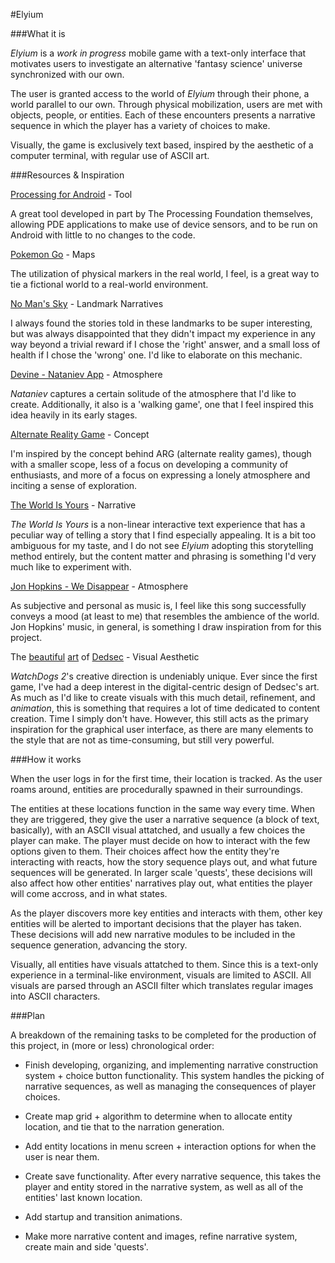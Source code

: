 #Elyium

###What it is

_Elyium_ is a *work in progress* mobile game with a text-only interface that motivates users to investigate an alternative 'fantasy science' universe synchronized with our own.

The user is granted access to the world of _Elyium_ through their phone, a world parallel to our own. Through physical mobilization, users are met with objects, people, or entities. Each of these encounters presents a narrative sequence in which the player has a variety of choices to make.

Visually, the game is exclusively text based, inspired by the aesthetic of a computer terminal, with regular use of ASCII art.

###Resources & Inspiration

[Processing for Android](http://android.processing.org/index.html) - Tool

A great tool developed in part by The Processing Foundation themselves, allowing PDE applications to make use of device sensors, and to be run on Android with little to no changes to the code.

[Pokemon Go](https://lh3.googleusercontent.com/dq_t7Is81-gkHYxKfAQ7PuLQBR-Qrte-7S1DsKFZnhaZATpibMSiw3aCrJzYik1x3IV5=h900) - Maps

The utilization of physical markers in the real world, I feel, is a great way to tie a fictional world to a real-world environment.

[No Man's Sky](https://cdn0.vox-cdn.com/uploads/chorus_asset/file/6952189/Atlas1a.jpg) - Landmark Narratives

I always found the stories told in these landmarks to be super interesting, but was always disappointed that they didn't impact my experience in any way beyond a trivial reward if I chose the 'right' answer, and a small loss of health if I chose the 'wrong' one. I'd like to elaborate on this mechanic.

[Devine - Nataniev App](https://www.youtube.com/watch?v=DBZCLjsI1bs) - Atmosphere

_Nataniev_ captures a certain solitude of the atmosphere that I'd like to create. Additionally, it also is a 'walking game', one that I feel inspired this idea heavily in its early stages.

[Alternate Reality Game](https://en.wikipedia.org/wiki/Alternate_reality_game) - Concept

I'm inspired by the concept behind ARG (alternate reality games), though with a smaller scope, less of a focus on developing a community of enthusiasts, and more of a focus on expressing a lonely atmosphere and inciting a sense of exploration.

[The World Is Yours](https://preview.c9users.io/sarahlauzon/final-project/final_project/index.html?_c9_id=livepreview3&_c9_host=https%3A%2F%2Fide.c9.io) - Narrative

_The World Is Yours_ is a non-linear interactive text experience that has a peculiar way of telling a story that I find especially appealing. It is a bit too ambiguous for my taste, and I do not see _Elyium_ adopting this storytelling method entirely, but the content matter and phrasing is something I'd very much like to experiment with.

[Jon Hopkins - We Disappear](https://www.youtube.com/watch?v=wqhCDbagWh8) - Atmosphere

As subjective and personal as music is, I feel like this song successfully conveys a mood (at least to me) that resembles the ambience of the world. Jon Hopkins' music, in general, is something I draw inspiration from for this project.

The [beautiful](https://s-media-cache-ak0.pinimg.com/736x/d4/2d/17/d42d1776fd77f66582758f56cc86ffa5.jpg) [art](http://nerdreactor.com/wp-content/uploads/2014/06/art-of-watch-dogs-6.jpg) of [Dedsec](http://orig08.deviantart.net/d21f/f/2016/166/3/f/dedsec_skull_noise_2_by_junguler-da6cg74.gif) - Visual Aesthetic

_WatchDogs 2_'s creative direction is undeniably unique. Ever since the first game, I've had a deep interest in the digital-centric design of Dedsec's art. As much as I'd like to create visuals with this much detail, refinement, and *animation*, this is something that requires a lot of time dedicated to content creation. Time I simply don't have. However, this still acts as the primary inspiration for the graphical user interface, as there are many elements to the style that are not as time-consuming, but still very powerful.

###How it works

When the user logs in for the first time, their location is tracked. As the user roams around, entities are procedurally spawned in their surroundings.

The entities at these locations function in the same way every time. When they are triggered, they give the user a narrative sequence (a block of text, basically), with an ASCII visual attatched, and usually a few choices the player can make. The player must decide on how to interact with the few options given to them. Their choices affect how the entity they're interacting with reacts, how the story sequence plays out, and what future sequences will be generated. In larger scale 'quests', these decisions will also affect how other entities' narratives play out, what entities the player will come accross, and in what states.

As the player discovers more key entities and interacts with them, other key entities will be alerted to important decisions that the player has taken. These decisions will add new narrative modules to be included in the sequence generation, advancing the story.

Visually, all entities have visuals attatched to them. Since this is a text-only experience in a terminal-like environment, visuals are limited to ASCII. All visuals are parsed through an ASCII filter which translates regular images into ASCII characters.

###Plan

A breakdown of the remaining tasks to be completed for the production of this project, in (more or less) chronological order:

- Finish developing, organizing, and implementing narrative construction system + choice button functionality. This system handles the picking of narrative sequences, as well as managing the consequences of player choices.

- Create map grid + algorithm to determine when to allocate entity location, and tie that to the narration generation.

- Add entity locations in menu screen + interaction options for when the user is near them.

- Create save functionality. After every narrative sequence, this takes the player and entity stored in the narrative system, as well as all of the entities' last known location.

- Add startup and transition animations.

- Make more narrative content and images, refine narrative system, create main and side 'quests'.